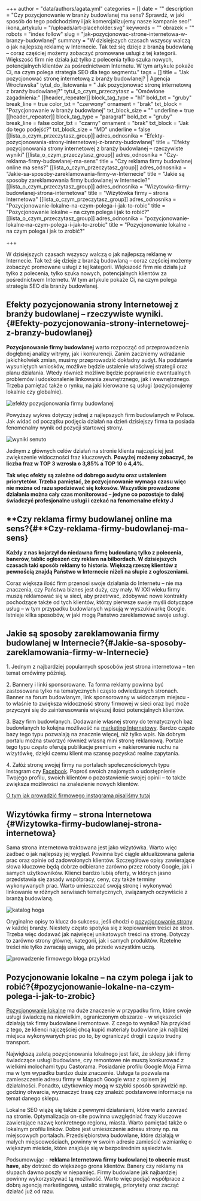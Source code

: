 +++
author = "data/authors/agata.yml"
categories = []
date = ""
description = "Czy pozycjonowanie w branży budowlanej ma sens? Sprawdź, w jaki sposób do tego podchodzimy i jak komercjalizujemy nasze kampanie seo!"
ikona_artykulu = "/uploads/art-placeholder.svg"
keywords = ""
obrazek = ""
robots = "index follow"
slug = "jak-pozycjonowac-strone-internetowa-w-branzy-budowlanej"
summary = "W dzisiejszych czasach wszyscy walczą o jak najlepszą reklamę w Internecie. Tak też się dzieje z branżą budowlaną – coraz częściej możemy zobaczyć promowane usługi z tej kategorii. Większość firm nie działa już tylko z polecenia tylko szuka nowych, potencjalnych klientów za pośrednictwem Internetu. W tym artykule pokaże Ci, na czym polega strategia SEO dla tego segmentu."
tags = []
title = "Jak pozycjonować stronę internetową z branży budowlanej? | Agencja Wrocławska"
tytul_do_listowania = " Jak pozycjonować stronę internetową z branży budowlanej?"
tytul_o_czym_przeczytasz = "Omówione zagadnienia:"
[[header_repeater]]
block_tag_type = "h1"
bold_txt = "gruby"
break_line = true
color_txt = "czerwony"
ornament = "brak"
txt_block = "Pozycjonowanie w branży budowlanej"
txt_block_size = ""
underline = true
[[header_repeater]]
block_tag_type = "paragraf"
bold_txt = "gruby"
break_line = false
color_txt = "czarny"
ornament = "brak"
txt_block = "Jak do tego podejść?"
txt_block_size = "MD"
underline = false
[[lista_o_czym_przeczytasz_group]]
adres_odnosnika = "Efekty-pozycjonowania-strony-internetowej-z-branzy-budowlanej"
title = "Efekty pozycjonowania strony internetowej z branży budowlanej – rzeczywiste wyniki"
[[lista_o_czym_przeczytasz_group]]
adres_odnosnika = "Czy-reklama-firmy-budowlanej-ma-sens"
title = "Czy reklama firmy budowlanej online ma sens?"
[[lista_o_czym_przeczytasz_group]]
adres_odnosnika = "Jakie-sa-sposoby-zareklamowania-firmy-w-Internecie"
title = "Jakie są sposoby zareklamowania firmy budowlanej w Internecie?"
[[lista_o_czym_przeczytasz_group]]
adres_odnosnika = "Wizytowka-firmy-budowlanej-strona-internetowa"
title = "Wizytówka firmy – strona Internetowa"
[[lista_o_czym_przeczytasz_group]]
adres_odnosnika = "Pozycjonowanie-lokalne-na-czym-polega-i-jak-to-robic"
title = "Pozycjonowanie lokalne – na czym polega i jak to robić?"
[[lista_o_czym_przeczytasz_group]]
adres_odnosnika = "pozycjonowanie-lokalne-na-czym-polega-i-jak-to-zrobic"
title = "Pozycjonowanie lokalne - na czym polega i jak to zrobić?"

+++

W dzisiejszych czasach wszyscy walczą o jak najlepszą reklamę w Internecie. Tak też się dzieje z branżą budowlaną – coraz częściej możemy zobaczyć promowane usługi z tej kategorii. Większość firm nie działa już tylko z polecenia, tylko szuka nowych, potencjalnych klientów za pośrednictwem Internetu. W tym artykule pokaże Ci, na czym polega strategia SEO dla branży budowlanej.

## Efekty pozycjonowania strony Internetowej z branży budowlanej – rzeczywiste wyniki. {#Efekty-pozycjonowania-strony-internetowej-z-branzy-budowlanej}

**Pozycjonowanie firmy budowlanej** warto rozpocząć od przeprowadzenia dogłębnej analizy witryny, jak i konkurencji. Zanim zaczniemy wdrażanie jakichkolwiek zmian, musimy przeprowadzić dokładny audyt. Na podstawie wysuniętych wniosków, możliwe będzie ustalenie właściwej strategii oraz planu działania. Wtedy również możliwe będzie poprawienie ewentualnych problemów i udoskonalenie linkowania zewnętrznego, jak i wewnętrznego. Trzeba pamiętać także o rynku, na jaki kierowane są usługi (pozycjonujemy lokalnie czy globalnie).

![efekty pozycjonowania firmy budowlanej](/uploads/efekty-pozycjonowania-firmy-budowlanej.jpg)

Powyższy wykres dotyczy jednej z najlepszych firm budowlanych w Polsce. Jak widać od początku podjęcia działań na dzień dzisiejszy firma ta posiada fenomenalny wynik od pozycji startowej strony.

![wyniki senuto](/uploads/wyniki-senuto.jpg)

Jednym z głównych celów działań na stronie klienta najczęściej jest zwiększenie widoczności fraz kluczowych. **Powyżej możemy zobaczyć, że liczba fraz w TOP 3 wzrosła o 3,85% a TOP 10 o 4,4%.**

**Tak więc efekty są zależne od dobrego audytu oraz ustaleniem priorytetów. Trzeba pamiętać, że pozycjonowanie wymaga czasu więc nie można od razu spodziewać się kokosów. Wszystkie prowadzone działania można cały czas monitorować – jedyne co pozostaje to dalej świadczyć profesjonalne usługi i czekać na fenomenalne efekty J**

## **Czy reklama firmy budowlanej online ma sens?{#**Czy-reklama-firmy-budowlanej-ma-sens}

**Każdy z nas kojarzył do niedawna firmę budowlaną tylko z polecenia, banerów, tablic ogłoszeń czy reklam na bilbordach. W dzisiejszych czasach taki sposób reklamy to historia. Większą rzeszę klientów z pewnością znajdą Państwo w Internecie niżeli na słupie z ogłoszeniami.**

Coraz większa ilość firm przenosi swoje działania do Internetu – nie ma znaczenia, czy Państwa biznes jest duży, czy mały. W XXI wieku firmy muszą reklamować się w sieci, aby przetrwać, zdobywać nowe kontrakty pochodzące także od tych klientów, którzy pierwsze swoje myśli dotyczące usług – w tym przypadku budowlanych wpisują w wyszukiwarkę Google. Istnieje kilka sposobów, w jaki mogą Państwo zareklamować swoje usługi.

## Jakie są sposoby zareklamowania firmy budowlanej w Internecie?{#Jakie-sa-sposoby-zareklamowania-firmy-w-Internecie}

1\. Jednym z najbardziej popularnych sposobów jest strona internetowa – ten temat omówimy później.

2\. Bannery i linki sponsorowane. Ta forma reklamy powinna być zastosowana tylko na tematycznych i często odwiedzanych stronach. Banner na forum budowlanym, link sponsorowany w widocznym miejscu - to właśnie to zwiększa widoczność strony firmowej w sieci oraz być może przyczyni się do zainteresowania większej ilości potencjalnych klientów.

3\. Bazy firm budowlanych. Dodawanie własnej strony do tematycznych baz budowlanych to kolejna możliwość na [marketing Internetowy](https://agencjawroclawska.pl/blog/marketing-internetowy-co-to-takiego/). Bardzo często bazy tego typu pozwalają na znacznie więcej, niż tylko wpis. Na dobrym portalu można stworzyć również własną mini stronę reklamową. Portale tego typu często oferują publikacje premium + nakierowanie ruchu na wizytówkę, dzięki czemu klient ma szansę pozyskać realne zapytania.

4\. Załóż stronę swojej firmy na portalach społecznościowych typu Instagram czy [Facebook](https://agencjawroclawska.pl/blog/jak-zalozyc-firmowy-fanpage-na-facebooku/). Poproś swoich znajomych o udostępnienie Twojego profilu, swoich klientów o pozostawienie swojej opinii – to także zwiększa możliwości na znalezienie nowych klientów.

[O tym jak prowadzić firmowego instagrama pisaliśmy tutaj](https://agencjawroclawska.pl/blog/jak-prowadzic-firmowego-instagrama/)

## Wizytówka firmy – strona Internetowa {#Wizytowka-firmy-budowlanej-strona-internetowa}

Sama strona internetowa traktowana jest jako wizytówka. Warto więc zadbać o jak najlepszy jej wygląd. Powinna być ciągle aktualizowana galeria prac oraz opinie od zadowolonych klientów. Szczegółowe opisy zawierające słowa kluczowe będą dobrze odbierane zarówno przez roboty Google, jak i samych użytkowników. Klienci bardzo lubią oferty, w których jasno przedstawia się zasady współpracy, ceny, czy także terminy wykonywanych prac. Warto umieszczać swoją stronę i wykonywać linkowanie w różnych serwisach tematycznych, związanych oczywiście z branżą budowlaną.

![katalog hoga](/uploads/katalog-hoga.png)

Oryginalne opisy to klucz do sukcesu, jeśli chodzi o [pozycjonowanie strony](https://agencjawroclawska.pl/pozycjonowanie-stron/) w każdej branży. Niestety często spotyka się z kopiowaniem treści ze stron. Trzeba więc dodawać jak najwięcej unikatowych treści na stronę. Dotyczy to zarówno strony głównej, kategorii, jak i samych produktów. Rzetelne treści nie tylko zwracają uwagę, ale przede wszystkim uczą.

![prowadzenie firmowego bloga przykład](/uploads/prowadzenie-bloga-na-stronie-przyklad.jpg)

## Pozycjonowanie lokalne – na czym polega i jak to robić?{#pozycjonowanie-lokalne-na-czym-polega-i-jak-to-zrobic}

[Pozycjonowanie lokalne](https://agencjawroclawska.pl/pozycjonowanie-lokalne/) ma duże znaczenie w przypadku firm, które swoje usługi świadczą na niewielkim, ograniczonym obszarze - w większości działają tak firmy budowlane i remontowe. Z czego to wynika? Na przykład z tego, że klienci najczęściej chcą kupić materiały budowlane jak najbliżej miejsca wykonywanych prac po to, by ograniczyć drogi i często trudny transport.

Największą zaletą pozycjonowania lokalnego jest fakt, że sklepy jak i firmy świadczące usługi budowlane, czy remontowe nie muszą konkurować z wielkimi molochami typu Castorama. Posiadanie profilu Google Moja Firma ma w tym wypadku bardzo duże znaczenie. Usługa ta pozwala na zamieszczenie adresu firmy w Mapach Google wraz z opisem jej działalności. Ponadto, użytkownicy mogą w szybki sposób sprawdzić np. godziny otwarcia, wyznaczyć trasę czy znaleźć podstawowe informacje na temat danego sklepu.

Lokalne SEO wiążę się także z pewnymi działaniami, które warto zawrzeć na stronie. Optymalizacja on-site powinna uwzględniać frazy kluczowe zawierające nazwę konkretnego regionu, miasta. Warto pamiętać także o lokalnym profilu linków. Dobre jest umieszczenie adresu strony np. na miejscowych portalach. Przedsiębiorstwa budowlane, które działają w małych miejscowościach, powinny w swoim adresie zamieścić wzmiankę o większym mieście, które znajduje się w bezpośrednim sąsiedztwie.

Podsumowując - **reklama Internetowa firmy budowlanej to obecnie must have**, aby dotrzeć do większego grona klientów. Banery czy reklamy na słupach dawno poszły w niepamięć. Firmy budowlane jak najbardziej powinny wykorzystywać tą możliwość. Warto więc podjąć współprace z dobrą agencją marketingową, ustalić strategię, priorytety oraz zacząć działać już od razu.